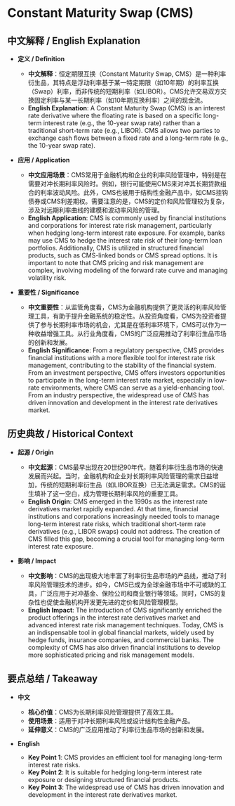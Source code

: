 # Constant Maturity Swap (CMS)

## 中文解释 / English Explanation

* **定义 / Definition**  
  - **中文解释**：恒定期限互换（Constant Maturity Swap, CMS）是一种利率衍生品，其特点是浮动利率基于某一特定期限（如10年期）的利率互换（Swap）利率，而非传统的短期利率（如LIBOR）。CMS允许交易双方交换固定利率与某一长期利率（如10年期互换利率）之间的现金流。  
  - **English Explanation**: A Constant Maturity Swap (CMS) is an interest rate derivative where the floating rate is based on a specific long-term interest rate (e.g., the 10-year swap rate) rather than a traditional short-term rate (e.g., LIBOR). CMS allows two parties to exchange cash flows between a fixed rate and a long-term rate (e.g., the 10-year swap rate).

* **应用 / Application**  
  - **中文应用场景**：CMS常用于金融机构和企业的利率风险管理中，特别是在需要对冲长期利率风险时。例如，银行可能使用CMS来对冲其长期贷款组合的利率波动风险。此外，CMS也被用于结构性金融产品中，如CMS挂钩债券或CMS利差期权。需要注意的是，CMS的定价和风险管理较为复杂，涉及对远期利率曲线的建模和波动率风险的管理。  
  - **English Application**: CMS is commonly used by financial institutions and corporations for interest rate risk management, particularly when hedging long-term interest rate exposure. For example, banks may use CMS to hedge the interest rate risk of their long-term loan portfolios. Additionally, CMS is utilized in structured financial products, such as CMS-linked bonds or CMS spread options. It is important to note that CMS pricing and risk management are complex, involving modeling of the forward rate curve and managing volatility risk.

* **重要性 / Significance**  
  - **中文重要性**：从监管角度看，CMS为金融机构提供了更灵活的利率风险管理工具，有助于提升金融系统的稳定性。从投资角度看，CMS为投资者提供了参与长期利率市场的机会，尤其是在低利率环境下，CMS可以作为一种收益增强工具。从行业角度看，CMS的广泛应用推动了利率衍生品市场的创新和发展。  
  - **English Significance**: From a regulatory perspective, CMS provides financial institutions with a more flexible tool for interest rate risk management, contributing to the stability of the financial system. From an investment perspective, CMS offers investors opportunities to participate in the long-term interest rate market, especially in low-rate environments, where CMS can serve as a yield-enhancing tool. From an industry perspective, the widespread use of CMS has driven innovation and development in the interest rate derivatives market.

## 历史典故 / Historical Context

* **起源 / Origin**  
  - **中文起源**：CMS最早出现在20世纪90年代，随着利率衍生品市场的快速发展而兴起。当时，金融机构和企业对长期利率风险管理的需求日益增加，传统的短期利率衍生品（如LIBOR互换）已无法满足需求。CMS的诞生填补了这一空白，成为管理长期利率风险的重要工具。  
  - **English Origin**: CMS emerged in the 1990s as the interest rate derivatives market rapidly expanded. At that time, financial institutions and corporations increasingly needed tools to manage long-term interest rate risks, which traditional short-term rate derivatives (e.g., LIBOR swaps) could not address. The creation of CMS filled this gap, becoming a crucial tool for managing long-term interest rate exposure.

* **影响 / Impact**  
  - **中文影响**：CMS的出现极大地丰富了利率衍生品市场的产品线，推动了利率风险管理技术的进步。如今，CMS已成为全球金融市场中不可或缺的工具，广泛应用于对冲基金、保险公司和商业银行等领域。同时，CMS的复杂性也促使金融机构开发更先进的定价和风险管理模型。  
  - **English Impact**: The introduction of CMS significantly enriched the product offerings in the interest rate derivatives market and advanced interest rate risk management techniques. Today, CMS is an indispensable tool in global financial markets, widely used by hedge funds, insurance companies, and commercial banks. The complexity of CMS has also driven financial institutions to develop more sophisticated pricing and risk management models.

## 要点总结 / Takeaway

* **中文**  
  - **核心价值**：CMS为长期利率风险管理提供了高效工具。  
  - **使用场景**：适用于对冲长期利率风险或设计结构性金融产品。  
  - **延伸意义**：CMS的广泛应用推动了利率衍生品市场的创新和发展。

* **English**  
  - **Key Point 1**: CMS provides an efficient tool for managing long-term interest rate risks.  
  - **Key Point 2**: It is suitable for hedging long-term interest rate exposure or designing structured financial products.  
  - **Key Point 3**: The widespread use of CMS has driven innovation and development in the interest rate derivatives market.